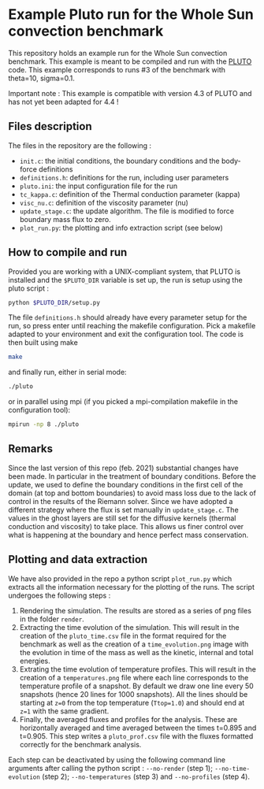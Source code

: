 # Example Pluto run for the Whole Sun convection benchmark 
This repository holds an example run for the Whole Sun convection benchmark. This example is meant to be compiled and run with the [PLUTO](http://plutocode.ph.unito.it/) code. This example corresponds to runs #3 of the benchmark with theta=10, sigma=0.1. 

Important note : This example is compatible with version 4.3 of PLUTO and has not yet been adapted for 4.4 !

## Files description
The files in the repository are the following : 
 * `init.c`: the initial conditions, the boundary conditions and the body-force definitions
 * `definitions.h`: definitions for the run, including user parameters
 * `pluto.ini`: the input configuration file for the run
 * `tc_kappa.c`: definition of the Thermal conduction parameter (kappa)
 * `visc_nu.c`: definition of the viscosity parameter (nu)
 * `update_stage.c`: the update algorithm. The file is modified to force boundary mass flux to zero.
 * `plot_run.py`: the plotting and info extraction script (see below)

## How to compile and run
Provided you are working with a UNIX-compliant system, that PLUTO is installed and the `$PLUTO_DIR` variable is set up, the run is setup using the pluto script :
```bash
python $PLUTO_DIR/setup.py
```
The file `definitions.h` should already have every parameter setup for the run, so press enter until reaching the makefile configuration. Pick a makefile adapted to your environment and exit the configuration tool. The code is then built using make 

```bash
make
```

and finally run, either in serial mode:

```bash
./pluto
```

or in parallel using mpi (if you picked a mpi-compilation makefile in the configuration tool):

```bash
mpirun -np 8 ./pluto
```

## Remarks
Since the last version of this repo (feb. 2021) substantial changes have been made. In particular in the treatment of boundary conditions. Before the update, we used to define the boundary conditions in the first cell of the domain (at top and bottom boundaries) to avoid mass loss due to the lack of control in the results of the Riemann solver. Since we have adopted a different strategy where the flux is set manually in `update_stage.c`. The values in the ghost layers are still set for the diffusive kernels (thermal conduction and viscosity) to take place. This allows us finer control over what is happening at the boundary and hence perfect mass conservation.

## Plotting and data extraction
We have also provided in the repo a python script `plot_run.py` which extracts all the information necessary for the plotting of the runs. The script undergoes the following steps :

 1. Rendering the simulation. The results are stored as a series of png files in the folder `render`. 
 2. Extracting the time evolution of the simulation. This will result in the creation of the `pluto_time.csv` file in the format required for the benchmark as well as the creation of a `time_evolution.png` image with the evolution in time of the mass as well as the kinetic, internal and total energies.
 3. Extrating the time evolution of temperature profiles. This will result in the creation of a `temperatures.png` file where each line corresponds to the temperature profile of a snapshot. By default we draw one line every 50 snapshots (hence 20 lines for 1000 snapshots). All the lines should be starting at `z=0` from the top temperature (`Ttop=1.0`) and should end at `z=1` with the same gradient.
 4. Finally, the averaged fluxes and profiles for the analysis. These are horizontally averaged and time averaged between the times t=0.895 and t=0.905. This step writes a `pluto_prof.csv` file with the fluxes formatted correctly for the benchmark analysis.

Each step can be deactivated by using the following command line arguments after calling the python script : `--no-render` (step 1); `--no-time-evolution` (step 2); `--no-temperatures` (step 3) and `--no-profiles` (step 4).
